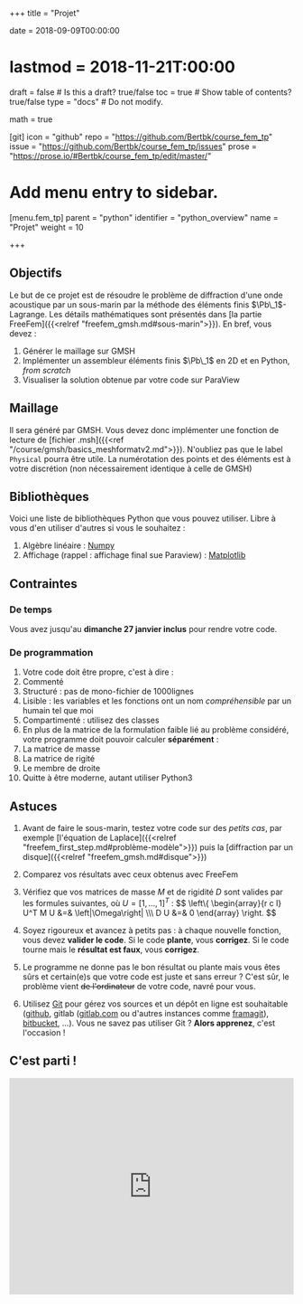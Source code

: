 +++
title = "Projet"

date = 2018-09-09T00:00:00
# lastmod = 2018-11-21T:00:00

draft = false  # Is this a draft? true/false
toc = true  # Show table of contents? true/false
type = "docs"  # Do not modify.

math = true

[git]
  icon = "github"
  repo = "https://github.com/Bertbk/course_fem_tp"
  issue = "https://github.com/Bertbk/course_fem_tp/issues"
  prose = "https://prose.io/#Bertbk/course_fem_tp/edit/master/"

# Add menu entry to sidebar.
[menu.fem_tp]
  parent = "python"
  identifier = "python_overview"
  name = "Projet"
  weight = 10

+++

$\newcommand{\diff}{\mathrm{d}}$
$\newcommand{\xx}{\mathbf{x}}$
$\newcommand{\vec}[1]{\mathbf{#1}}$
$\newcommand{\Pb}{\mathbb{P}}$
$\newcommand{\dn}{\partial\_{\mathbf{n}}}$
$\newcommand{\Lo}{L^2(\Omega)}$
$\newcommand{\Ho}{H^1(\Omega)}$
$\newcommand{\dsp}{\displaystyle}$
$\newcommand{\uh}{u\_h}$
$\newcommand{\eh}{e\_h}$
$\newcommand{\norm}[1]{\left\\|#1\right\\|}$
$\newcommand{\normL}[1]{\norm{#1}\_{\Lo}}$
$\newcommand{\normH}[1]{\norm{#1}\_{\Ho}}$

## Objectifs

Le but de ce projet est de résoudre le problème de diffraction d'une onde acoustique par un sous-marin par la méthode des éléments finis $\Pb\_1$-Lagrange. Les détails mathématiques sont présentés dans [la partie FreeFem]({{<relref "freefem_gmsh.md#sous-marin">}}). En bref, vous devez :

1. Générer le maillage sur GMSH
1. Implémenter un assembleur éléments finis $\Pb\_1$ en 2D et en Python, *from scratch*
2. Visualiser la solution obtenue par votre code sur ParaView

## Maillage 

Il sera généré par GMSH. Vous devez donc implémenter une fonction de lecture de [fichier .msh]({{<ref "/course/gmsh/basics_meshformatv2.md">}}). N'oubliez pas que le label `Physical` pourra être utile. La numérotation des points et des éléments est à votre discrétion (non nécessairement identique à celle de GMSH)

## Bibliothèques

Voici une liste de bibliothèques Python que vous pouvez utiliser. Libre à vous d'en utiliser d'autres si vous le souhaitez :

1. Algèbre linéaire : [Numpy](https://www.numpy.org/)
2. Affichage (rappel : affichage final sue Paraview) : [Matplotlib](https://matplotlib.org)

## Contraintes

### De temps

Vous avez jusqu'au **dimanche 27 janvier inclus** pour rendre votre code.

### De programmation

1. Votre code doit être propre, c'est à dire :
  1. Commenté
  2. Structuré : pas de mono-fichier de 1000lignes
  3. Lisible : les variables et les fonctions ont un nom *compréhensible* par un humain tel que moi
  4. Compartimenté : utilisez des classes
2. En plus de la matrice de la formulation faible lié au problème considéré, votre programme doit pouvoir calculer **séparément** :
  1. La matrice de masse
  2. La matrice de rigité
  3. Le membre de droite
4. Quitte à être moderne, autant utiliser Python3

## Astuces

1. Avant de faire le sous-marin, testez votre code sur des *petits cas*, par exemple [l'équation de Laplace]({{<relref "freefem_first_step.md#problème-modèle">}}) puis la [diffraction par un disque]({{<relref "freefem_gmsh.md#disque">}})
2. Comparez vos résultats avec ceux obtenus avec FreeFem
3. Vérifiez que vos matrices de masse $M$ et de rigidité $D$ sont valides par les formules suivantes, où $U=[1,\ldots,1]^T$ :
$$
\left\\{
  \begin{array}{r c l}
    U^T M U &=& \left|\Omega\right| \\\\\\
    D U &=& 0
  \end{array}
\right.
$$

4. Soyez rigoureux et avancez à petits pas : à chaque nouvelle fonction, vous devez **valider le code**. Si le code **plante**, vous **corrigez**. Si le code tourne mais le **résultat est faux**, vous **corrigez**.
5. Le programme ne donne pas le bon résultat ou plante mais vous êtes sûrs et certain(e)s que votre code est juste et sans erreur ? C'est sûr, le problème vient ~~de l'ordinateur~~ de votre code, navré pour vous.
6. Utilisez [Git](https://git-scm.com) pour gérez vos sources et un dépôt en ligne est souhaitable ([github](https://github.com), gitlab ([gitlab.com](https://gitlab.com) ou d'autres instances comme [framagit](https://framagit.org)), [bitbucket](https://bitbucket.org), ...). Vous ne savez pas utiliser Git ? **Alors apprenez**, c'est l'occasion !

## C'est parti !

<div style="width:100%;height:0;padding-bottom:76%;position:relative;"><iframe src="https://giphy.com/embed/1APcn7WntDBd0ZcZEm" width="100%" height="100%" style="position:absolute" frameBorder="0" class="giphy-embed" allowFullScreen></iframe></div>
